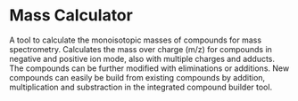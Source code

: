 # Mass Calculator

A tool to calculate the monoisotopic masses of compounds for mass spectrometry.
Calculates the mass over charge (m/z) for compounds in negative and positive ion mode, also with multiple charges and adducts.
The compounds can be further modified with eliminations or additions.
New compounds can easily be build from existing compounds by addition, multiplication and substraction in the integrated compound builder tool.
